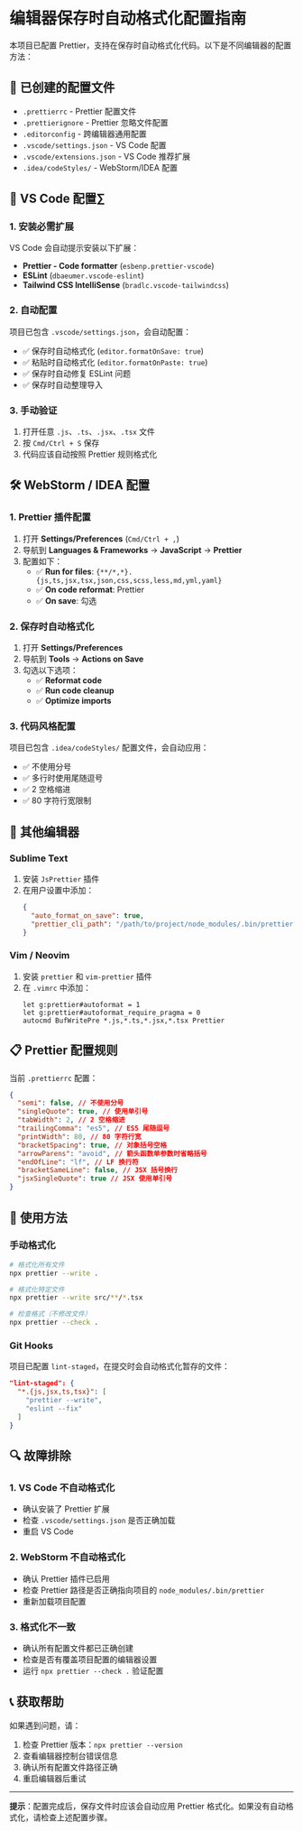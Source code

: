 # 编辑器保存时自动格式化配置指南

本项目已配置 Prettier，支持在保存时自动格式化代码。以下是不同编辑器的配置方法：

## 📁 已创建的配置文件

- `.prettierrc` - Prettier 配置文件
- `.prettierignore` - Prettier 忽略文件配置
- `.editorconfig` - 跨编辑器通用配置
- `.vscode/settings.json` - VS Code 配置
- `.vscode/extensions.json` - VS Code 推荐扩展
- `.idea/codeStyles/` - WebStorm/IDEA 配置

## 🔧 VS Code 配置∑

### 1. 安装必需扩展

VS Code 会自动提示安装以下扩展：

- **Prettier - Code formatter** (`esbenp.prettier-vscode`)
- **ESLint** (`dbaeumer.vscode-eslint`)
- **Tailwind CSS IntelliSense** (`bradlc.vscode-tailwindcss`)

### 2. 自动配置

项目已包含 `.vscode/settings.json`，会自动配置：

- ✅ 保存时自动格式化 (`editor.formatOnSave: true`)
- ✅ 粘贴时自动格式化 (`editor.formatOnPaste: true`)
- ✅ 保存时自动修复 ESLint 问题
- ✅ 保存时自动整理导入

### 3. 手动验证

1. 打开任意 `.js`、`.ts`、`.jsx`、`.tsx` 文件
2. 按 `Cmd/Ctrl + S` 保存
3. 代码应该自动按照 Prettier 规则格式化

## 🛠️ WebStorm / IDEA 配置

### 1. Prettier 插件配置

1. 打开 **Settings/Preferences** (`Cmd/Ctrl + ,`)
2. 导航到 **Languages & Frameworks** → **JavaScript** → **Prettier**
3. 配置如下：
   - ✅ **Run for files**: `{**/*,*}.{js,ts,jsx,tsx,json,css,scss,less,md,yml,yaml}`
   - ✅ **On code reformat**: Prettier
   - ✅ **On save**: 勾选

### 2. 保存时自动格式化

1. 打开 **Settings/Preferences**
2. 导航到 **Tools** → **Actions on Save**
3. 勾选以下选项：
   - ✅ **Reformat code**
   - ✅ **Run code cleanup**
   - ✅ **Optimize imports**

### 3. 代码风格配置

项目已包含 `.idea/codeStyles/` 配置文件，会自动应用：

- ✅ 不使用分号
- ✅ 多行时使用尾随逗号
- ✅ 2 空格缩进
- ✅ 80 字符行宽限制

## 🌟 其他编辑器

### Sublime Text

1. 安装 `JsPrettier` 插件
2. 在用户设置中添加：
   ```json
   {
     "auto_format_on_save": true,
     "prettier_cli_path": "/path/to/project/node_modules/.bin/prettier"
   }
   ```

### Vim / Neovim

1. 安装 `prettier` 和 `vim-prettier` 插件
2. 在 `.vimrc` 中添加：
   ```vim
   let g:prettier#autoformat = 1
   let g:prettier#autoformat_require_pragma = 0
   autocmd BufWritePre *.js,*.ts,*.jsx,*.tsx Prettier
   ```

## 📋 Prettier 配置规则

当前 `.prettierrc` 配置：

```json
{
  "semi": false, // 不使用分号
  "singleQuote": true, // 使用单引号
  "tabWidth": 2, // 2 空格缩进
  "trailingComma": "es5", // ES5 尾随逗号
  "printWidth": 80, // 80 字符行宽
  "bracketSpacing": true, // 对象括号空格
  "arrowParens": "avoid", // 箭头函数单参数时省略括号
  "endOfLine": "lf", // LF 换行符
  "bracketSameLine": false, // JSX 括号换行
  "jsxSingleQuote": true // JSX 使用单引号
}
```

## 🚀 使用方法

### 手动格式化

```bash
# 格式化所有文件
npx prettier --write .

# 格式化特定文件
npx prettier --write src/**/*.tsx

# 检查格式（不修改文件）
npx prettier --check .
```

### Git Hooks

项目已配置 `lint-staged`，在提交时会自动格式化暂存的文件：

```json
"lint-staged": {
  "*.{js,jsx,ts,tsx}": [
    "prettier --write",
    "eslint --fix"
  ]
}
```

## 🔍 故障排除

### 1. VS Code 不自动格式化

- 确认安装了 Prettier 扩展
- 检查 `.vscode/settings.json` 是否正确加载
- 重启 VS Code

### 2. WebStorm 不自动格式化

- 确认 Prettier 插件已启用
- 检查 Prettier 路径是否正确指向项目的 `node_modules/.bin/prettier`
- 重新加载项目配置

### 3. 格式化不一致

- 确认所有配置文件都已正确创建
- 检查是否有覆盖项目配置的编辑器设置
- 运行 `npx prettier --check .` 验证配置

## 📞 获取帮助

如果遇到问题，请：

1. 检查 Prettier 版本：`npx prettier --version`
2. 查看编辑器控制台错误信息
3. 确认所有配置文件路径正确
4. 重启编辑器后重试

---

**提示**：配置完成后，保存文件时应该会自动应用 Prettier 格式化。如果没有自动格式化，请检查上述配置步骤。
